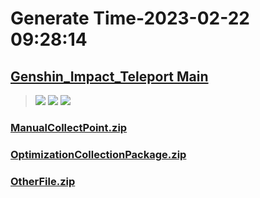 # Generate Time-2023-02-22 09:28:14

## [Genshin_Impact_Teleport Main](https://github.com/Sam5440/Genshin_Impact_Teleport)

>![](https://komarev.com/ghpvc/?username=done439)
>![](https://komarev.com/ghpvc/?username=done438)
>![](https://komarev.com/ghpvc/?username=done437)

### [ManualCollectPoint.zip](https://raw.githubusercontent.com/Sam5440/Genshin_Impact_Teleport/download/ManualCollectPoint.zip)

### [OptimizationCollectionPackage.zip](https://raw.githubusercontent.com/Sam5440/Genshin_Impact_Teleport/download/OptimizationCollectionPackage.zip)

### [OtherFile.zip](https://raw.githubusercontent.com/Sam5440/Genshin_Impact_Teleport/download/OtherFile.zip)

